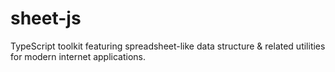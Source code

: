 # sheet-js
TypeScript toolkit featuring spreadsheet-like data structure &amp; related utilities for modern internet applications.
